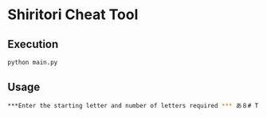 
# Shiritori Cheat Tool

## Execution

```bash
python main.py
```

## Usage
```bash
***Enter the starting letter and number of letters required *** あ８# The letter followed by the length of the word



